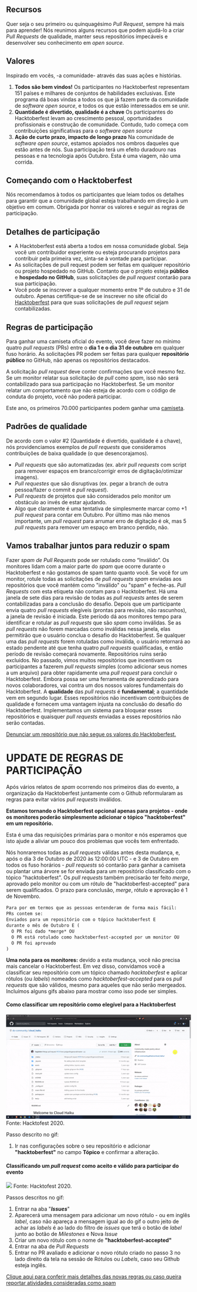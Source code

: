 ## Recursos

Quer seja o seu primeiro ou quinquagésimo *Pull Request*, sempre há mais para aprender! Nós reunimos alguns recursos que podem ajudá-lo a criar *Pull Requests* de qualidade, manter seus repositórios impecáveis e desenvolver seu conhecimento em *open source*.

## Valores

Inspirado em vocês, -a comunidade- através das suas ações e histórias.

1. **Todos são bem vindos!** Os participantes no Hacktoberfest representam 151 países e milhares de conjuntos de habilidades exclusivas. Este programa dá boas vindas a todos os que já fazem parte da comunidade de *software open source*, e todos os que estão interessados em se unir.
2. **Quantidade é divertido, qualidade é a chave** Os participantes do Hacktoberfest levam ao crescimento pessoal, oportunidades profissionais e construção de comunidade. Contudo, tudo começa com contribuições significativas para o *software open source*
3. **Ação de curto prazo, impacto de longo prazo** Na comunidade de *software open source*, estamos apoiados nos ombros daqueles que estão antes de nós. Sua participação terá um efeito duradouro nas pessoas e na tecnologia após Outubro. Esta é uma viagem, não uma corrida.

## Começando com o Hacktoberfest
Nós recomendamos à todos os participantes que leiam todos os detalhes para garantir que a comunidade global esteja trabalhando em direção à um objetivo em comum. Obrigada por honrar os valores e seguir as regras de participação.

## Detalhes de participação

- A Hacktoberfest está aberta a todos em nossa comunidade global. Seja você um contribuidor experiente ou esteja procurando projetos para contribuir pela primeira vez, sinta-se à vontade para participar.
- As solicitações de pull request podem ser feitas em qualquer repositório ou projeto hospedado no GitHub. Contanto que o projeto esteja **público** e **hospedado no GitHub**, suas solicitações de *pull request* contarão para sua participação.
- Você pode se inscrever a qualquer momento entre 1º de outubro e 31 de outubro. Apenas certifique-se de se inscrever no site oficial do [Hacktoberfest](https://hacktoberfest.digitalocean.com/) para que suas solicitações de *pull request* sejam contabilizadas.

## Regras de participação

Para ganhar uma camiseta oficial do evento, você deve fazer no mínimo quatro *pull requests* (PRs) entre o **dia 1 e o dia 31 de outubro** em qualquer fuso horário. As solicitações PR podem ser feitas para qualquer **repositório público** no GitHub, não apenas os repositórios destacados.

A solicitação *pull request* deve conter confirmações que você mesmo fez. Se um monitor relatar sua solicitação de *pull* como *spam*, isso não será contabilizado para sua participação no Hacktoberfest. Se um monitor relatar um comportamento que não esteja de acordo com o código de conduta do projeto, você não poderá participar.

Este ano, os primeiros 70.000 participantes podem ganhar uma [camiseta](https://hacktoberfest.digitalocean.com).

## Padrões de qualidade

De acordo com o valor #2 (Quantidade é divertido, qualidade é a chave), nós providenciamos exemplos de *pull requests* que consideramos contribuições de baixa qualidade (o que desencorajamos).

- *Pull requests* que são automatizadas (ex. abrir *pull requests* com script para remover espaços em branco/corrigir erros de digitação/otimizar imagens).
- *Pull requestes* que são disruptivas (ex. pegar a branch de outra pessoa/fazer o commit e *pull request*).
- *Pull requests* de projetos que são considerados pelo monitor um obstáculo ao invés de estar ajudando.
- Algo que claramente é uma tentativa de simplesmente marcar como +1 *pull request* para contar em Outubro. Por último mas não menos importante, um *pull request* para arrumar erro de digitação é ok, mas 5 *pull requests* para remover um espaço em branco perdido, não.

## Vamos trabalhar juntos para reduzir o spam

Fazer *spam de Pull Requests* pode ser rotulado como “Inválido”. Os monitores lidam com a maior parte do *spam* que ocorre durante o Hacktoberfest e não gostamos de spam tanto quanto você. Se você for um monitor, rotule todas as solicitações de *pull requests spam* enviadas aos repositórios que você mantém como "inválido" ou "spam" e feche-as. *Pull Requests* com esta etiqueta não contam para o Hacktoberfest.
Há uma janela de sete dias para revisão de todas as *pull requests* antes de serem contabilizadas para a conclusão do desafio. Depois que um participante envia quatro *pull requests* elegíveis (prontas para revisão, não rascunhos), a janela de revisão é iniciada. Este período dá aos monitores tempo para identificar e rotular as *pull requests* que são *spam* como inválidas. Se as *pull requests* não forem marcadas como inválidas nessa janela, elas permitirão que o usuário conclua o desafio do Hacktoberfest. Se qualquer uma das *pull requests* forem rotuladas como inválida, o usuário retornará ao estado pendente até que tenha quatro *pull requests* qualificadas, e então período de revisão começará novamente.
Repositórios ruins serão excluídos. No passado, vimos muitos repositórios que incentivam os participantes a fazerem *pull requests* simples (como adicionar seus nomes a um arquivo) para obter rapidamente uma *pull request* para concluir o Hacktoberfest. Embora possa ser uma ferramenta de aprendizado para novos colaboradores, vai contra um dos nossos valores fundamentais do Hacktoberfest. A **qualidade** das *pull requests* é **fundamental**; a quantidade vem em segundo lugar. Esses repositórios não incentivam contribuições de qualidade e fornecem uma vantagem injusta na conclusão do desafio do Hacktoberfest. Implementamos um sistema para bloquear esses repositórios e quaisquer *pull requests* enviadas a esses repositórios não serão contadas.

[Denunciar um repositório que não segue os valores do Hacktoberfest.](https://hacktoberfest.digitalocean.com/report)

# UPDATE DE REGRAS DE PARTICIPAÇÃO

Após vários relatos de *spam* ocorrendo nos primeiros dias do evento, a organização da Hacktoberfest juntamente com o Github reformularam as regras para evitar vários *pull requests* inválidos.

**Estamos tornando o Hacktoberfest opcional apenas para projetos - onde os monitores poderão simplesmente adicionar o tópico "hacktoberfest" em um repositório.**

Esta é uma das requisições primárias para o monitor e nós esperamos que isto ajude a aliviar um pouco dos problemas que vocês tem enfrentado.

Nós honraremos todas as *pull requests* válidas antes desta mudança, e, após o dia 3 de Outubro de 2020 às 12:00:00 UTC - e 3 de Outubro em todos os fuso horários - *pull requests* só contarão para ganhar a camiseta ou plantar uma árvore se for enviada para um repositório classificado com o tópico "hacktoberfest". Os *pull requests* também precisarão ter feito *merge*, aprovado pelo monitor ou com um rótulo de "hacktoberfest-accepted" para serem qualificados. O prazo para conclusão, *merge*, rótulo e aprovação é 1 de Novembro.

```
Para por em termos que as pessoas entenderam de forma mais fácil:
PRs contem se:
Enviados para um repositório com o tópico hacktoberfest E
durante o mês de Outubro E (
  O PR foi dado *merge* OU
  O PR está rotulado como hacktoberfest-accepted por um monitor OU
  O PR foi aprovado
)
```

**Uma nota para os monitores:** devido a esta mudança, você não precisa mais cancelar o Hacktoberfest. Em vez disso, convidamos você a classificar seu repositório com um tópico chamado *hacktoberfest* e aplicar rótulos (ou *labels*) nomeados como *hacktoberfest-accepted* para os *pull requests* que são válidos, mesmo para aqueles que não serão mergeados. Incluímos alguns gifs abaixo para mostrar como isso pode ser simples.

#### Como classificar um repositório como elegível para a Hacktoberfest

![](./static/hacktoberfest-eligible-gif.gif)
Fonte: Hacktofest 2020.

Passo descrito no gif:

1. Ir nas configurações sobre o seu repositório e adicionar **"hacktoberfest"** no campo **Tópico** e confirmar a alteração.

#### Classificando um *pull request* como aceito e válido para participar do evento

![](./static/hacktoberfest-label-add-gif-min.gif)
Fonte: Hacktofest 2020.

Passos descritos no gif:

1. Entrar na aba "***Issues***"
2. Aparecerá uma mensagem para adicionar um novo rótulo - ou em inglês *label*, caso não apareça a mensagem igual ao do gif o outro jeito de achar as *labels* é ao lado do filtro de *issues* que terá o botão de *label* junto ao botão de *Milestones* e Nova *Issue*
3. Criar um novo rótulo com o nome de **"hacktoberfest-accepted"**
4. Entrar na aba de *Pull Requests*
5. Entrar no PR avaliado e adicionar o novo rótulo criado no passo 3 no lado direito da tela na sessão de Rótulos ou *Labels*, caso seu Github esteja inglês.

[Clique aqui para conferir mais detalhes das novas regras ou caso queira reportar atividades consideradas como spam](https://hacktoberfest.digitalocean.com/hacktoberfest-update)